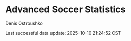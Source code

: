 # Advanced Soccer Statistics
Denis Ostroushko

<!-- gfm -->

Last successful data update: 2025-10-10 21:24:52 CST
